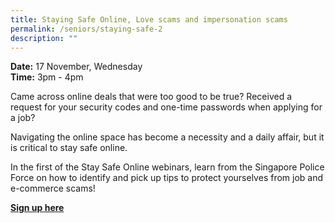 ```yaml
---
title: Staying Safe Online, Love scams and impersonation scams
permalink: /seniors/staying-safe-2
description: ""
---
```

**Date:** 17 November, Wednesday   
**Time:** 3pm - 4pm

Came across online deals that were too good to be true? Received a request for your security codes and one-time passwords when applying for a job?

Navigating the online space has become a necessity and a daily affair, but it is critical to stay safe online. 

In the first of the Stay Safe Online webinars, learn from the Singapore Police Force on how to identify and pick up tips to protect yourselves from job and e-commerce scams! 


[**Sign up here**](https://zoom.us/webinar/register/9116352171248/WN_B0lznciKRiWk7bdvVP5oJw)
